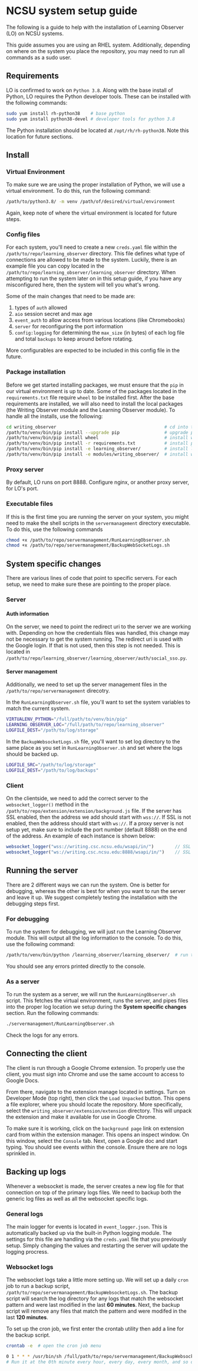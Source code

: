 # NCSU system setup guide

The following is a guide to help with the installation of Learning Observer (LO) on NCSU systems.

This guide assumes you are using an RHEL system.
Additionally, depending on where on the system you place the repository, you may need to run all commands as a sudo user.

## Requirements

LO is confirmed to work on `Python 3.8`.
Along with the base install of Python, LO requires the Python developer tools.
These can be installed with the following commands:

```bash
sudo yum install rh-python38    # base python
sudo yum install python38-devel # developer tools for python 3.8
```

The Python installation should be located at `/opt/rh/rh-python38`.
Note this location for future sections.

## Install

### Virtual Environment

To make sure we are using the proper installation of Python, we will use a virtual environment.
To do this, run the following command:

```bash
/path/to/python3.8/ -m venv /path/of/desired/virtual/environment
```

Again, keep note of where the virtual environment is located for future steps.

### Config files

For each system, you'll need to create a new `creds.yaml` file within the `/path/to/repo/learning_observer` directory.
This file defines what type of connections are allowed to be made to the system.
Luckily, there is an example file you can copy located in the `/path/to/repo/learning_observer/learning_observer` directory.
When attempting to run the system later on in this setup guide, if you have any misconfigured here, then the system will tell you what's wrong.

Some of the main changes that need to be made are:

1. types of `auth` allowed
1. `aio` session secret and max age
1. `event_auth` to allow access from various locations (like Chromebooks)
1. `server` for reconfiguring the port information
1. `config:logging` for determining the `max_size` (in bytes) of each log file and total `backups` to keep around before rotating.

More configurables are expected to be included in this config file in the future.

### Package installation

Before we get started installing packages, we must ensure that the `pip` in our virtual environment is up to date.
Some of the packages located in the `requirements.txt` file require `wheel` to be installed first.
After the base requirements are installed, we will also need to install the local packages (the Writing Observer module and the Learning Observer module).
To handle all the installs, use the following:

```bash
cd writing_observer                                         # cd into the top level of the repository
/path/to/venv/bin/pip install --upgrade pip                 # upgrade pip
/path/to/venv/bin/pip install wheel                         # install wheel
/path/to/venv/bin/pip install -r requirements.txt           # install package requirements
/path/to/venv/bin/pip install -e learning_observer/         # install learning observer module
/path/to/venv/bin/pip install -e modules/writing_observer/  # install writing observer module
```

### Proxy server

By default, LO runs on port 8888.
Configure nginx, or another proxy server, for LO's port.

### Executable files

If this is the first time you are running the server on your system, you might need to make the shell scripts in the `servermanagement` directory executable.
To do this, use the following commands

```bash
chmod +x /path/to/repo/servermanagement/RunLearningObserver.sh
chmod +x /path/to/repo/servermanagement/BackupWebSocketLogs.sh
```

## System specific changes

There are various lines of code that point to specific servers.
For each setup, we need to make sure these are pointing to the proper place.

### Server

#### Auth information

On the server, we need to point the redirect uri to the server we are working with.
Depending on how the credentials files was handled, this change may not be necessary to get the system running.
The redirect uri is used with the Google login.
If that is not used, then this step is not needed.
This is located in `/path/to/repo/learning_observer/learning_observer/auth/social_sso.py`.

#### Server management

Additionally, we need to set up the server management files in the `/path/to/repo/servermanagement` direcotry.

In the `RunLearningObserver.sh` file, you'll want to set the system variables to match the current system.

```bash
VIRTUALENV_PYTHON="/full/path/to/venv/bin/pip"
LEARNING_OBSERVER_LOC="/full/path/to/repo/learning_observer"
LOGFILE_DEST="/path/to/log/storage"
```

In the `BackupWebsocketLogs.sh` file, you'll want to set log directory to the same place as you set in `RunLearningObserver.sh` and set where the logs should be backed up.

```bash
LOGFILE_SRC="/path/to/log/storage"
LOGFILE_DEST="/path/to/log/backups"
```

### Client

On the clientside, we need to add the correct server to  the `websocket_logger()` method in the `/path/to/repo/extension/extension/background.js` file.
If the server has SSL enabled, then the address we add should start with `wss://`.
If SSL is not enabled, then the address should start with `ws://`.
If a proxy server is not setup yet, make sure to include the port number (default 8888) on the end of the address.
An example of each instance is shown below:

```js
websocket_logger("wss://writing.csc.ncsu.edu/wsapi/in/")        // SSL enabled, nginx set
websocket_logger("ws://writing.csc.ncsu.edu:8888/wsapi/in/")    // SSL not enabled, nginx not setup 
```

## Running the server

There are 2 different ways we can run the system.
One is better for debugging, whereas the other is best for when you want to run the server and leave it up.
We suggest completely testing the installation with the debugging steps first.

### For debugging

To run the system for debugging, we will just run the Learning Observer module.
This will output all the log information to the console.
To do this, use the following command:

```bash
/path/to/venv/bin/python /learning_observer/learning_observer/  # run the learning observer module from within the learning observer directory
```

You should see any errors printed directly to the console.

### As a server

To run the system as a server, we will run the `RunLearningObserver.sh` script.
This fetches the virtual environment, runs the server, and pipes files into the proper log location we setup during the **System specific changes** section.
Run the following commands:

```bash
./servermanagement/RunLearningObserver.sh
```

Check the logs for any errors.

## Connecting the client

The client is run through a Google Chrome extension.
To properly use the client, you must sign into Chrome and use the same account to access to Google Docs.

From there, navigate to the extension manage located in settings.
Turn on Developer Mode (top right), then click the `Load Unpacked` button.
This opens a file explorer, where you should locate the repository.
More specifically, select the `writing_observer/extension/extension` directory.
This will unpack the extension and make it available for use in Google Chrome.

To make sure it is working, click on the `background page` link on extension card from within the extension manager.
This opens an inspect window.
On this window, select the `Console` tab.
Next, open a Google doc and start typing.
You should see events within the console.
Ensure there are no logs sprinkled in.

## Backing up logs

Whenever a websocket is made, the server creates a new log file for that connection on top of the primary logs files.
We need to backup both the generic log files as well as all the websocket specific logs.

### General logs

The main logger for events is located in `event_logger.json`.
This is automatically backed up via the built-in Python logging module.
The settings for this file are handling via the `creds.yaml` file that you previously setup.
Simply changing the values and restarting the server will update the logging procress.

### Websocket logs

The websocket logs take a little more setting up.
We will set up a daily `cron` job to run a backup script, `/path/to/repo/servermanagement/BackupWebsocketLogs.sh`.
The backup script will search the log directory for any logs that match the websocket pattern and were last modified in the last **60 minutes**.
Next, the backup script will remove any files that match the pattern and were modifed in the last **120 minutes**.

To set up the cron job, we first enter the crontab utility then add a line for the backup script.

```bash
crontab -e  # open the cron job menu

0 1 * * * /usr/bin/sh /full/path/to/repo/servermanagement/BackupWebsocketLogs.sh # line to add to the cronjob
# Run it at the 0th minute every hour, every day, every month, and so on
```
